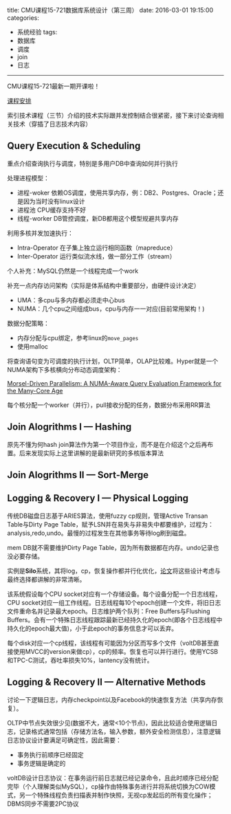 title: CMU课程15-721数据库系统设计（第三周）
date: 2016-03-01 19:15:00
categories:
- 系统经验
tags:
- 数据库
- 调度
- join
- 日志
---
CMU课程15-721最新一期开课啦！

[课程安排](http://15721.courses.cs.cmu.edu/spring2016/schedule.html)

索引技术课程（三节）介绍的技术实际跟并发控制结合很紧密，接下来讨论查询相关技术（穿插了日志技术内容）

## Query Execution & Scheduling

重点介绍查询执行与调度，特别是多用户DB中查询如何并行执行

处理进程模型：

- 进程-woker 依赖OS调度，使用共享内存，例：DB2、Postgres、Oracle；还是因为当时没有linux设计
- 进程池 CPU缓存支持不好
- 线程-worker DB管控调度，新DB都用这个模型规避共享内存

利用多核并发加速执行：

- Intra-Operator 在子集上独立运行相同函数（mapreduce）
- Inter-Operator 运行类似流水线，做一部分工作（stream）

个人补充：MySQL仍然是一个线程完成一个work

补充一点内存访问架构（实际是体系结构中重要部分，由硬件设计决定）

- UMA：多cpu与多内存都必须走中心bus
- NUMA：几个cpu之间组成bus，cpu与内存一一对应(目前常用架构！)

数据分配策略：

- 内存分配与cpu绑定，参考linux的`move_pages`
- 使用malloc

将查询语句变为可调度的执行计划，OLTP简单，OLAP比较难。Hyper就是一个NUMA架构下多核横向分布动态调度架构：

[Morsel-Driven Parallelism: A NUMA-Aware Query Evaluation Framework for the Many-Core Age](http://15721.courses.cs.cmu.edu/spring2016/papers/p743-leis.pdf)

每个核分配一个worker（并行），pull接收分配的任务，数据分布采用RR算法

## Join Alogrithms I — Hashing

原先不懂为何hash join算法作为第一个项目作业，而不是在介绍这个之后再布置。后来发现实际上这里讲解的是最新研究的多核版本算法

## Join Alogrithms II — Sort-Merge



## Logging & Recovery I — Physical Logging

传统DB磁盘日志基于ARIES算法，使用fuzzy cp规则，管理Active Transan Table与Dirty Page Table，赋予LSN并在易失与非易失中都要维护，过程为：analysis,redo,undo。最慢的过程发生在其他事务等待log刷到磁盘。

mem DB就不需要维护Dirty Page Table，因为所有数据都在内存。undo记录也没必要存储。

实例是**Silo**系统，其将log，cp，恢复操作都并行化优化，[论文](http://15721.courses.cs.cmu.edu/spring2016/papers/zheng-osdi14.pdf)将这些设计考虑与最终选择都讲解的非常清晰。

该系统假设每个CPU socket对应有一个存储设备。每个设备分配一个日志线程，CPU socket对应一组工作线程。日志线程每10个epoch创建一个文件，将旧日志文件重命名并记录最大epoch。日志维护两个队列：Free Buffers与Flushing Buffers。会有一个特殊日志线程跟踪最新已经持久化的epoch(即各个日志线程中持久化的epoch最大值)，小于此epoch的事务信息才可以丢弃。

每个disk对应一个cp线程，该线程有可能因为分区而写多个文件（voltDB甚至直接使用MVCC的version来做cp），cp的频率。恢复也可以并行进行。使用YCSB和TPC-C测试，吞吐率损失10%，lantency没有统计。

## Logging & Recovery II — Alternative Methods

讨论一下逻辑日志，内存checkpoint以及Facebook的快速恢复方法（共享内存恢复）。

OLTP中节点失效很少见(数据不大，通常<10个节点)，因此比较适合使用逻辑日志，记录格式通常包括（存储方法名，输入参数，额外安全检测信息），注意逻辑日志协议设计要满足可确定性，因此需要：

- 事务执行前顺序已经固定
- 事务逻辑是确定的

voltDB设计日志协议：在事务运行前日志就已经记录命令，且此时顺序已经分配完毕（个人理解类似MySQL），cp操作由特殊事务进行并将系统切换为COW模式，另一个特殊线程负责扫描表并制作快照，无视cp发起后的所有变化操作；DBMS同步不需要2PC协议



